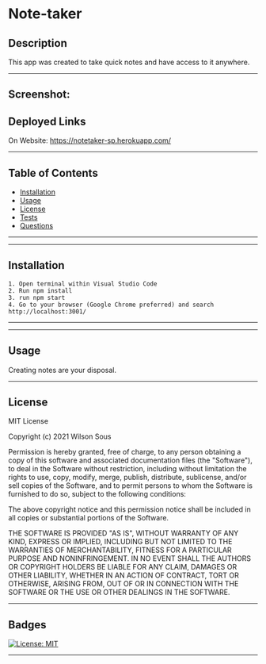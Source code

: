 # Note-taker

  ## Description
  This app was created to take quick notes and have access to it anywhere. 

  ---
## Screenshot: 


## Deployed Links
On Website: https://notetaker-sp.herokuapp.com/ 

---
  ## Table of Contents
* [Installation](#installation)
* [Usage](#usage)
* [License](#license)
* [Tests](#tests)
* [Questions](#questions)

---

---
## Installation

    1. Open terminal within Visual Studio Code
    2. Run npm install
    3. run npm start
    4. Go to your browser (Google Chrome preferred) and search http://localhost:3001/
---

---
## Usage
Creating notes are your disposal. 

---
## License

MIT License

Copyright (c) 2021 Wilson Sous

Permission is hereby granted, free of charge, to any person obtaining a copy
of this software and associated documentation files (the "Software"), to deal
in the Software without restriction, including without limitation the rights
to use, copy, modify, merge, publish, distribute, sublicense, and/or sell
copies of the Software, and to permit persons to whom the Software is
furnished to do so, subject to the following conditions:

The above copyright notice and this permission notice shall be included in all
copies or substantial portions of the Software.

THE SOFTWARE IS PROVIDED "AS IS", WITHOUT WARRANTY OF ANY KIND, EXPRESS OR
IMPLIED, INCLUDING BUT NOT LIMITED TO THE WARRANTIES OF MERCHANTABILITY,
FITNESS FOR A PARTICULAR PURPOSE AND NONINFRINGEMENT. IN NO EVENT SHALL THE
AUTHORS OR COPYRIGHT HOLDERS BE LIABLE FOR ANY CLAIM, DAMAGES OR OTHER
LIABILITY, WHETHER IN AN ACTION OF CONTRACT, TORT OR OTHERWISE, ARISING FROM,
OUT OF OR IN CONNECTION WITH THE SOFTWARE OR THE USE OR OTHER DEALINGS IN THE
SOFTWARE.

---

## Badges
[![License: MIT](https://img.shields.io/badge/License-MIT-yellow.svg)](https://opensource.org/licenses/MIT)

---
